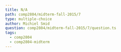 ```yaml
---
title: N/A
path: comp2804/midterm-fall-2015/7
type: multiple-choice
author: Michiel Smid
question: comp2804/midterm-fall-2015/7/question.ts
tags:
  - comp2804
  - comp2804-midterm
---
```

